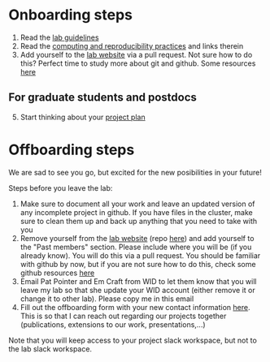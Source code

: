 # Onboarding steps

1. Read the [lab guidelines](https://github.com/solislemuslab/lab-dynamics/blob/master/lab-guidelines.md)
2. Read the [computing and reproducibility practices](https://github.com/crsl4/mindful-programming/blob/master/lecture.md) and links therein
3. Add yourself to the [lab website](https://solislemuslab.github.io//pages/people.html) via a pull request. Not sure how to do this? Perfect time to study more about git and github. Some resources [here](https://github.com/crsl4/mindful-programming/blob/master/lecture.md)

## For graduate students and postdocs
5. Start thinking about your [project plan](https://github.com/solislemuslab/lab-dynamics/blob/master/project-plan.md)


# Offboarding steps

We are sad to see you go, but excited for the new posibilities in your future!

Steps before you leave the lab:

1. Make sure to document all your work and leave an updated version of any incomplete project in github. If you have files in the cluster, make sure to clean them up and back up anything that you need to take with you
2. Remove yourself from the [lab website](https://solislemuslab.github.io//pages/people.html) (repo [here](https://github.com/solislemuslab/solislemuslab.github.io)) and add yourself to the "Past members" section. Please include where you will be (if you already know). You will do this via a pull request. You should be familiar with github by now, but if you are not sure how to do this, check some github resources [here](https://github.com/crsl4/mindful-programming/blob/master/lecture.md)
3. Email Pat Pointer and Em Craft from WID to let them know that you will leave my lab so that she update your WID account (either remove it or change it to other lab). Please copy me in this email
4. Fill out the offboarding form with your new contact information [here](https://forms.gle/Utj4pTHwMe456zyMA). This is so that I can reach out regarding our projects together (publications, extensions to our work, presentations,...)

Note that you will keep access to your project slack workspace, but not to the lab slack workspace.